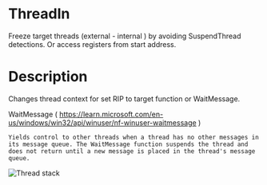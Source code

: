 # ThreadIn
Freeze target threads (external - internal ) by avoiding SuspendThread detections. Or access registers from start address.

# Description

Changes thread context for set RIP to target function or WaitMessage.

WaitMessage ( https://learn.microsoft.com/en-us/windows/win32/api/winuser/nf-winuser-waitmessage )
```
Yields control to other threads when a thread has no other messages in its message queue. The WaitMessage function suspends the thread and does not return until a new message is placed in the thread's message queue.
```
![Thread stack]([http://url/to/img.png](https://github.com/illegal-instruction-co/ThreadIn/blob/main/thread%20stack.png?raw=true))
